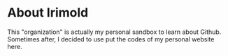 # About Irimold

This "organization" is actually my personal sandbox to learn about Github. Sometimes after, I decided to use put the codes of my personal website here.
